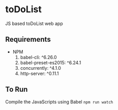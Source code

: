 # toDoList
JS based toDoList web app

## Requirements
+ NPM
  1. babel-cli: ^6.26.0
  2. babel-preset-es2015: ^6.24.1
  3. concurrently: ^4.1.0
  4. http-server: ^0.11.1

## To Run
Compile the JavaScripts using Babel
```npm run watch```